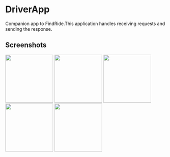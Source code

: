 # DriverApp
Companion app to FindRide.This application handles receiving requests and sending the response.

## Screenshots
<p float="left">
  <img src="https://github.com/AvidTriumph/DriverApp/blob/master/images/signIn.jpg" width="150" />
  <img src="https://github.com/AvidTriumph/DriverApp/blob/master/images/5.jpg" width="150" />
  <img src="https://github.com/AvidTriumph/DriverApp/blob/master/images/6.jpg" width="150" />
  <img src="https://github.com/AvidTriumph/DriverApp/blob/master/images/7.jpg" width="150" /> 
  <img src="https://github.com/AvidTriumph/DriverApp/blob/master/images/8.jpg" width="150" /> 
</p>


